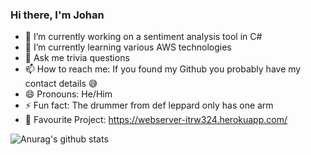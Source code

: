 ### Hi there, I'm Johan

- 🔭 I’m currently working on a sentiment analysis tool in C#
- 🌱 I’m currently learning various AWS technologies
- 💬 Ask me trivia questions
- 📫 How to reach me: If you found my Github you probably have my contact details :sweat_smile: 
- 😄 Pronouns: He/Him
- ⚡ Fun fact: The drummer from def leppard only has one arm
- :star2: Favourite Project: https://webserver-itrw324.herokuapp.com/

![Anurag's github stats](https://github-readme-stats.vercel.app/api?username=jagma&count_private=true&hide=stars,prs,issues,contribs?theme=midnight-purple)


<!--
**Jagma/Jagma** is a ✨ _special_ ✨ repository because its `README.md` (this file) appears on your GitHub profile.

Here are some ideas to get you started:


-->
